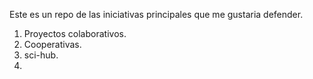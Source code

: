 Este es un repo de las iniciativas principales que me gustaria defender.


1. Proyectos colaborativos.
2. Cooperativas.
3. sci-hub.
4.